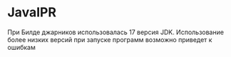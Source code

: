 # JavaIPR
При Билде джарников использовалась 17 версия JDK. Использование более низких версий при запуске программ возможно приведет к ошибкам
